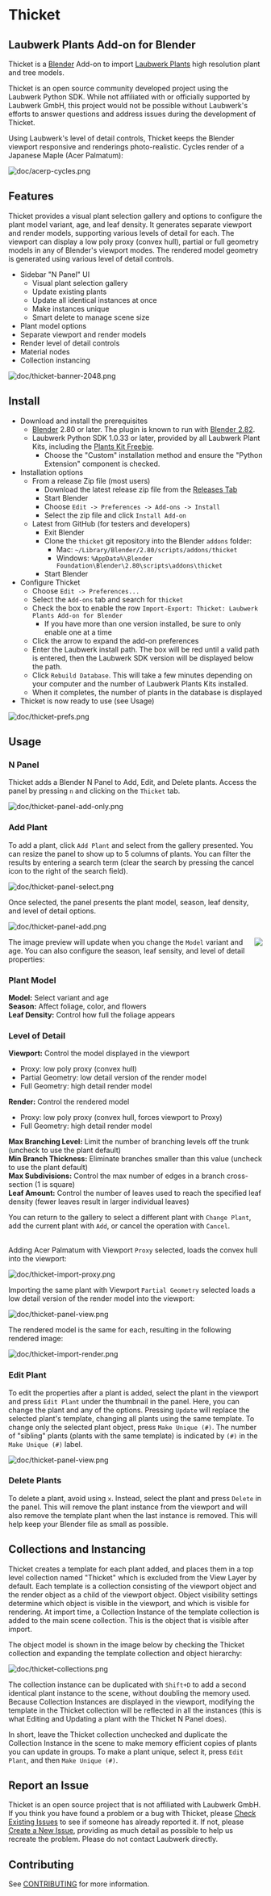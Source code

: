 # Thicket
## Laubwerk Plants Add-on for Blender
Thicket is a [Blender](http://www.blender.org) Add-on to import [Laubwerk Plants](http://www.laubwerk.com) high resolution plant and tree models.

Thicket is an open source community developed project using the Laubwerk Python SDK. While not affiliated with or officially supported by Laubwerk GmbH, this project would not be possible without Laubwerk's efforts to answer questions and address issues during the development of Thicket.

Using Laubwerk's level of detail controls, Thicket keeps the Blender viewport responsive and renderings photo-realistic. Cycles render of a Japanese Maple (Acer Palmatum):

![doc/acerp-cycles.png](doc/acerp-cycles.png)

## Features
Thicket provides a visual plant selection gallery and options to configure the plant model variant, age, and leaf density. It generates separate viewport and render models, supporting various levels of detail for each. The viewport can display a low poly proxy (convex hull), partial or full geometry models in any of Blender's viewport modes. The rendered model geometry is generated using various level of detail controls.

* Sidebar "N Panel" UI
  * Visual plant selection gallery
  * Update existing plants
  * Update all identical instances at once
  * Make instances unique
  * Smart delete to manage scene size
* Plant model options
* Separate viewport and render models
* Render level of detail controls
* Material nodes
* Collection instancing

![doc/thicket-banner-2048.png](doc/thicket-banner-2048.png)

## Install
* Download and install the prerequisites
  * [Blender](http://www.blender.org/) 2.80 or later. The plugin is known to run with [Blender 2.82](http://www.blender.org/features/past-releases/2-82/).
  * Laubwerk Python SDK 1.0.33 or later, provided by all Laubwerk Plant Kits, including the [Plants Kit Freebie](http://www.laubwerk.com/store/plants-kit-freebie).
    * Choose the "Custom" installation method and ensure the "Python Extension" component is checked.
* Installation options
  * From a release Zip file (most users)
    * Download the latest release zip file from the [Releases Tab](/../../releases/)
    * Start Blender
    * Choose `Edit -> Preferences -> Add-ons -> Install`
    * Select the zip file and click `Install Add-on`
  * Latest from GitHub (for testers and developers)
    * Exit Blender
    * Clone the `thicket` git repository into the Blender `addons` folder:
      * Mac: `~/Library/Blender/2.80/scripts/addons/thicket`
      * Windows: `%AppData%\Blender Foundation\Blender\2.80\scripts\addons\thicket`
    * Start Blender
* Configure Thicket
  * Choose `Edit -> Preferences...`
  * Select the `Add-ons` tab and search for `thicket`
  * Check the box to enable the row `Import-Export: Thicket: Laubwerk Plants Add-on for Blender`
    * If you have more than one version installed, be sure to only enable one at a time
  * Click the arrow to expand the add-on preferences
  * Enter the Laubwerk install path. The box will be red until a valid path is
    entered, then the Laubwerk SDK version will be displayed below the path.
  * Click `Rebuild Database`. This will take a few minutes depending on your computer and the number of Laubwerk Plants Kits installed.
  * When it completes, the number of plants in the database is displayed
* Thicket is now ready to use (see Usage)

![doc/thicket-prefs.png](doc/thicket-prefs.png)

## Usage
### N Panel
Thicket adds a Blender N Panel to Add, Edit, and Delete plants. Access the panel by pressing `n` and clicking on the `Thicket` tab.

![doc/thicket-panel-add-only.png](doc/thicket-panel-add-only.png)

### Add Plant
To add a plant, click `Add Plant` and select from the gallery presented. You can resize the panel to show up to 5 columns of plants. You can filter the results by entering a search term (clear the search by pressing the cancel icon to the right of the search field).

![doc/thicket-panel-select.png](doc/thicket-panel-select.png)

Once selected, the panel presents the plant model, season, leaf density, and level of detail options.

![doc/thicket-panel-add.png](doc/thicket-panel-add.png)

<image align="right" src="doc/thicket-panel-add-zoom.png">

The image preview will update when you change the `Model` variant and age. You can also configure the season, leaf sensity, and level of detail properties:

### Plant Model
**Model:** Select variant and age<br>
**Season:** Affect foliage, color, and flowers<br>
**Leaf Density:** Control how full the foliage appears<br>

### Level of Detail
**Viewport:** Control the model displayed in the viewport
* Proxy: low poly proxy (convex hull)
* Partial Geometry: low detail version of the render model
* Full Geometry: high detail render model

**Render:** Control the rendered model
* Proxy: low poly proxy (convex hull, forces viewport to Proxy)
* Full Geometry: high detail render model

**Max Branching Level:** Limit the number of branching levels off the trunk (uncheck to use the plant default)<br>
**Min Branch Thickness:** Eliminate branches smaller than this value (uncheck to use the plant default)<br>
**Max Subdivisions:** Control the max number of edges in a branch cross-section (1 is square)<br>
**Leaf Amount:** Control the number of leaves used to reach the specified leaf density (fewer leaves result in larger individual leaves)<br>

You can return to the gallery to select a different plant with `Change Plant`, add the current plant with `Add`, or cancel the operation with `Cancel`.
<br clear="right"><br>

Adding Acer Palmatum with Viewport `Proxy` selected, loads the convex hull into the viewport:

![doc/thicket-import-proxy.png](doc/thicket-import-proxy.png)

Importing the same plant with Viewport `Partial Geometry` selected loads a low detail
version of the render model into the viewport:

![doc/thicket-panel-view.png](doc/thicket-panel-view.png)

The rendered model is the same for each, resulting in the following rendered image:

![doc/thicket-import-render.png](doc/thicket-import-render.png)

### Edit Plant
To edit the properties after a plant is added, select the plant in the viewport and press `Edit Plant` under the thumbnail in the panel. Here, you can change the plant and any of the options. Pressing `Update` will replace the selected plant's template, changing all plants using the same template. To change only the selected plant object, press `Make Unique (#)`. The number of "sibling" plants (plants with the same template) is indicated by `(#)` in the `Make Unique (#)` label.

![doc/thicket-panel-view.png](doc/thicket-panel-edit.png)

### Delete Plants
To delete a plant, avoid using `x`. Instead, select the plant and press `Delete` in the panel. This will remove the plant instance from the viewport and will also remove the template plant when the last instance is removed. This will help keep your Blender file as small as possible.

## Collections and Instancing
Thicket creates a template for each plant added, and places them in a top level collection named "Thicket" which is excluded from the View Layer by default. Each template is a collection consisting of the viewport object and the render object as a child of the viewport object. Object visibility settings determine which object is visible in the viewport, and which is visible for rendering. At import time, a Collection Instance of the template collection is added to the main scene collection. This is the object that is visible after import.

The object model is shown in the image below by checking the Thicket collection and expanding the template collection and object hierarchy:

![doc/thicket-collections.png](doc/thicket-collections.png)

The collection instance can be duplicated with `Shift+D` to add a second identical plant instance to the scene, without doubling the memory used. Because Collection Instances are displayed in the viewport, modifying the template in the Thicket collection will be reflected in all the instances (this is what Editing and Updating a plant with the Thicket N Panel does).

In short, leave the Thicket collection unchecked and duplicate the Collection Instance in the scene to make memory efficient copies of plants you can update in groups. To make a plant unique, select it, press `Edit Plant`, and then `Make Unique (#)`.

## Report an Issue
Thicket is an open source project that is not affiliated with Laubwerk GmbH. If you think you have found a problem or a bug with Thicket, please [Check Existing Issues](/../../issues) to see if someone has already reported it. If not, please [Create a New Issue](/../../issues/new/choose), providing as much detail as possible to help us recreate the problem. Please do not contact Laubwerk directly.

## Contributing ##
See [CONTRIBUTING](CONTRIBUTING.md) for more information.

